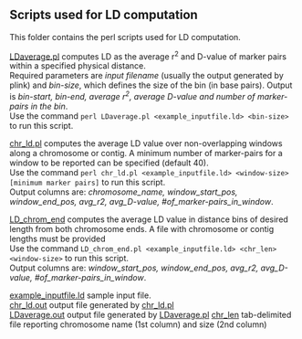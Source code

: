 ## Scripts used for LD computation

This folder contains the perl scripts used for LD computation. <br />

[LDaverage.pl](LDaverage.pl) computes LD as the average r<sup>2</sup> and D-value of marker pairs within a specified physical distance.<br />
Required parameters are <em>input filename</em> (usually the output generated by plink) and <em>bin-size</em>, which defines the size of the bin (in base pairs). Output is <em>bin-start, bin-end, average r<sup>2</sup>, average D-value and number of marker-pairs in the bin</em>.<br />
Use the command `perl LDaverage.pl <example_inputfile.ld> <bin-size>` to run this script. <br />

[chr_ld.pl](chr_ld.pl) computes the average LD value over non-overlapping windows along a chromosome or contig. A minimum number of marker-pairs for a window to be reported can be specified (default 40). <br />
Use the command `perl chr_ld.pl <example_inputfile.ld> <window-size> [minimum marker pairs]` to run this script. <br />
Output columns are: <em>chromosome_name, window_start_pos, window_end_pos, avg_r2, avg_D-value, #of_marker-pairs_in_window</em>.

[LD_chrom_end](LD_chrom_end.pl) computes the average LD value in distance bins of desired length from both chromosome ends. A file with chromosome or contig lengths must be provided <br />
Use the command `LD_chrom_end.pl <example_inputfile.ld> <chr_len> <window-size>` to run this script. <br />
Output columns are: <em>window_start_pos, window_end_pos, avg_r2, avg_D-value, #of_marker-pairs_in_window</em>.


[example_inputfile.ld](example_inputfile.ld) sample input file.<br />
[chr_ld.out](chr_ld.out) output file generated by [chr_ld.pl](chr_ld.pl)<br />
[LDaverage.out](LDaverage.out) output file generated by [LDaverage.pl](LDaverage.pl)
[chr_len](chr_len) tab-delimited file reporting chromosome name (1st column) and size (2nd column) 